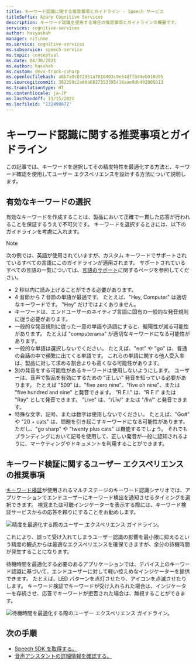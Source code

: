 ```yaml
---
title: キーワード認識に関する推奨事項とガイドライン - Speech サービス
titleSuffix: Azure Cognitive Services
description: キーワード認識を使用する場合の推奨事項とガイドラインの概要です。
services: cognitive-services
author: hasyashah
manager: nitinme
ms.service: cognitive-services
ms.subservice: speech-service
ms.topic: conceptual
ms.date: 04/30/2021
ms.author: hasshah
ms.custom: devx-track-csharp
ms.openlocfilehash: a6b7a9c072951a7010403c9e54dff844eb910d95
ms.sourcegitcommit: 362359c2a00a6827353395416aae9db492005613
ms.translationtype: HT
ms.contentlocale: ja-JP
ms.lasthandoff: 11/15/2021
ms.locfileid: "132490672"
---
```

# <a name="recommendations-and-guidelines-for-keyword-recognition"></a>キーワード認識に関する推奨事項とガイドライン

この記事では、キーワードを選択してその精度特性を最適化する方法と、キーワード確認を使用してユーザー エクスペリエンスを設計する方法について説明します。 

## <a name="choosing-an-effective-keyword"></a>有効なキーワードの選択

有効なキーワードを作成することは、製品において正確で一貫した応答が行われることを保証するうえで不可欠です。 キーワードを選択するときには、以下のガイドラインを考慮に入れます。

> [!NOTE]
> 次の例では、英語が使用されていますが、カスタム キーワードでサポートされているすべての言語にこのガイドラインが適用されます。 サポートされているすべての言語の一覧については、[言語のサポート](language-support.md#custom-keyword-and-keyword-verification)に関するページを参照してください。

- 2 秒以内に読み上げることができる必要があります。
- 4 音節から 7 音節の単語が最適です。 たとえば、"Hey, Computer" は適切なキーワードです。 "Hey" だけではよくありません。
- キーワードは、エンドユーザーのネイティブ言語に固有の一般的な発音規則に従う必要があります。
- 一般的な発音規則に従った一意の単語や造語にすると、擬陽性が減る可能性があります。 たとえば "computerama" が適切なキーワードになる可能性があります。
- 一般的な単語は選択しないでください。 たとえば、"eat" や "go" は、普通の会話の中で頻繁に出てくる単語です。 これらの単語に関する他人受入率は、製品に対して求める割合よりも高くなる可能性があります。
- 別の発音をする可能性があるキーワードは使用しないようにします。 ユーザーは、音声で製品を有効にするための "正しい" 発音を知っている必要があります。 たとえば "509" は、"five zero nine"、"five oh nine"、または "five hundred and nine" と発音できます。 "R.E.I."  は、"R E I" または "Ray" として発音できます。 "Live" は、"/Līv/" または "/liv/" と発音できます。
- 特殊な文字、記号、または数字は使用しないでください。 たとえば、"Go#" や "20 + cats" は、問題を引き起こすキーワードになる可能性があります。 ただし、"go sharp" や "twenty plus cats" は機能するでしょう。 それでもブランディングにおいて記号を使用して、正しい発音が一般に認知されるように、マーケティングやドキュメントを利用することができます。


## <a name="user-experience-recommendations-with-keyword-verification"></a>キーワード検証に関するユーザー エクスペリエンスの推奨事項

[キーワード検証](keyword-recognition-overview.md#keyword-verification)が使用されるマルチステージのキーワード認識シナリオでは、アプリケーションでエンドユーザーにキーワード検出を通知させるタイミングを選択できます。 視覚または可聴インジケーターを表示する際には、キーワード検証サービスからの応答を頼りにすることをお勧めします。

![精度を最適化する際のユーザー エクスペリエンス ガイドライン。](media/custom-keyword/kw-verification-ux-accuracy.png)

これにより、誤って受け入れてしまうユーザー認識の影響を最小限に抑えるという精度の観点からは最適なエクスペリエンスを確保できますが、余分の待機時間が発生することになります。

待機時間を最適化する必要のあるアプリケーションでは、デバイス上のキーワード認識に基づいて、エンドユーザーに対して軽い控えめなインジケーターを提供できます。 たとえば、LED パターンを点灯させたり、アイコンを点滅させたりします。 キーワード検証でキーワードが受け入れられた場合は、インジケーターを存続させ、応答でキーワードが拒否された場合は、無視することができます。

![待機時間を最適化する際のユーザー エクスペリエンス ガイドライン。](media/custom-keyword/kw-verification-ux-latency.png)

## <a name="next-steps"></a>次の手順

* [Speech SDK を取得する。](speech-sdk.md)
* [音声アシスタントの詳細情報を確認する。](voice-assistants.md)
